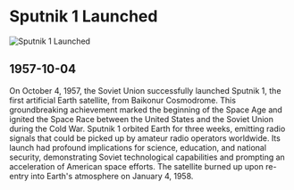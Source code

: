 # Sputnik 1 Launched

![Sputnik 1 Launched](http://media1.s-nbcnews.com/i/msnbc/Components/Slideshows/_production/ss_071004_sputnik50/ss_071004_sputnik50_11.jpg)

## 1957-10-04

On October 4, 1957, the Soviet Union successfully launched Sputnik 1, the first artificial Earth satellite, from Baikonur Cosmodrome. This groundbreaking achievement marked the beginning of the Space Age and ignited the Space Race between the United States and the Soviet Union during the Cold War. Sputnik 1 orbited Earth for three weeks, emitting radio signals that could be picked up by amateur radio operators worldwide. Its launch had profound implications for science, education, and national security, demonstrating Soviet technological capabilities and prompting an acceleration of American space efforts. The satellite burned up upon re-entry into Earth's atmosphere on January 4, 1958.